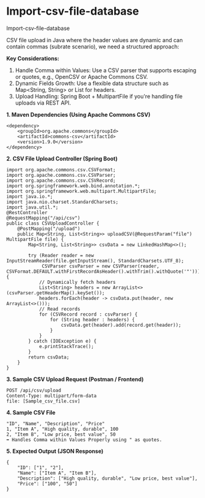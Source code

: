 # Import-csv-file-database
Import-csv-file-database


CSV file upload in Java where the header values are dynamic and can contain commas (subrate scenario), 
we need a structured approach:

**Key Considerations:**
1. Handle Comma within Values: Use a CSV parser that supports escaping or quotes, e.g., OpenCSV or Apache Commons CSV.
2. Dynamic Fields Growth: Use a flexible data structure such as Map<String, String> or List<String> for headers.
3. Upload Handling: Spring Boot + MultipartFile if you're handling file uploads via REST API.

**1. Maven Dependencies (Using Apache Commons CSV)**
```
<dependency>
    <groupId>org.apache.commons</groupId>
    <artifactId>commons-csv</artifactId>
    <version>1.9.0</version>
</dependency>
```
**2. CSV File Upload Controller (Spring Boot)**

```
import org.apache.commons.csv.CSVFormat;
import org.apache.commons.csv.CSVParser;
import org.apache.commons.csv.CSVRecord;
import org.springframework.web.bind.annotation.*;
import org.springframework.web.multipart.MultipartFile;
import java.io.*;
import java.nio.charset.StandardCharsets;
import java.util.*;
@RestController
@RequestMapping("/api/csv")
public class CSVUploadController {
    @PostMapping("/upload")
    public Map<String, List<String>> uploadCSV(@RequestParam("file") MultipartFile file) {
        Map<String, List<String>> csvData = new LinkedHashMap<>();
        
        try (Reader reader = new InputStreamReader(file.getInputStream(), StandardCharsets.UTF_8);
             CSVParser csvParser = new CSVParser(reader, CSVFormat.DEFAULT.withFirstRecordAsHeader().withTrim().withQuote('"'))) {
            // Dynamically fetch headers
            List<String> headers = new ArrayList<>(csvParser.getHeaderMap().keySet());
            headers.forEach(header -> csvData.put(header, new ArrayList<>()));
            // Read records
            for (CSVRecord record : csvParser) {
                for (String header : headers) {
                    csvData.get(header).add(record.get(header));
                }
            }
        } catch (IOException e) {
            e.printStackTrace();
        }
        return csvData;
    }
}
```

**3. Sample CSV Upload Request (Postman / Frontend)**
```
POST /api/csv/upload
Content-Type: multipart/form-data
file: [Sample_csv_file.csv]
```
**4. Sample CSV File**
```
"ID", "Name", "Description", "Price"
1, "Item A", "High quality, durable", 100
2, "Item B", "Low price, best value", 50
➡ Handles Comma within Values Properly using " as quotes.
```
**5. Expected Output (JSON Response)**
```
{
    "ID": ["1", "2"],
    "Name": ["Item A", "Item B"],
    "Description": ["High quality, durable", "Low price, best value"],
    "Price": ["100", "50"]
}
```
